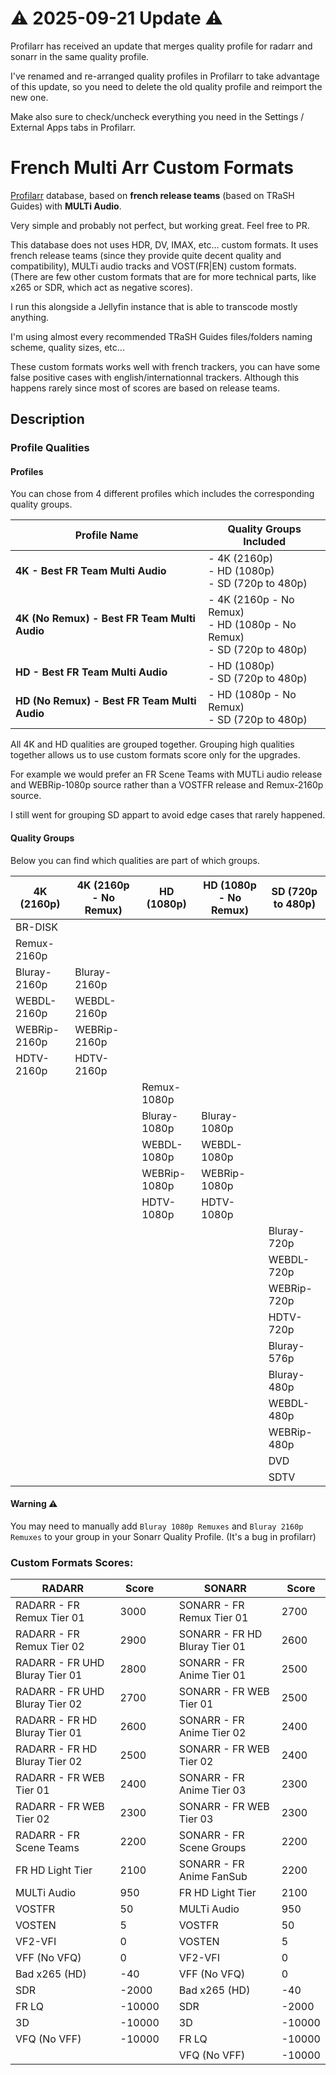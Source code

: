 # ⚠️ 2025-09-21 Update ⚠️

Profilarr has received an update that merges quality profile for radarr and sonarr in the same quality profile.

I've renamed and re-arranged quality profiles in Profilarr to take advantage of this update, so you need to delete the old quality profile and reimport the new one.

Make also sure to check/uncheck everything you need in the Settings / External Apps tabs in Profilarr.

# French Multi Arr Custom Formats

[Profilarr](https://github.com/Dictionarry-Hub/profilarr) database, based on **french release teams** (based on TRaSH Guides) with **MULTi Audio**.

Very simple and probably not perfect, but working great. Feel free to PR.

This database does not uses HDR, DV, IMAX, etc... custom formats. It uses french release teams (since they provide quite decent quality and compatibility), MULTi audio tracks and VOST(FR|EN) custom formats. (There are few other custom formats that are for more technical parts, like x265 or SDR, which act as negative scores).

I run this alongside a Jellyfin instance that is able to transcode mostly anything.

I'm using almost every recommended TRaSH Guides files/folders naming scheme, quality sizes, etc...

These custom formats works well with french trackers, you can have some false positive cases with english/internationnal trackers. Although this happens rarely since most of scores are based on release teams.

## Description

### Profile Qualities

#### Profiles

You can chose from 4 different profiles which includes the corresponding quality groups.

|**Profile Name**                             |**Quality Groups Included**                                                |
|---------------------------------------------|---------------------------------------------------------------------------| 
|**4K - Best FR Team Multi Audio**            | - 4K (2160p)  </br> - HD (1080p) </br> - SD (720p to 480p)                       |
|**4K (No Remux) - Best FR Team Multi Audio** | - 4K (2160p - No Remux)  </br> - HD (1080p - No Remux)  </br> - SD (720p to 480p) |
|**HD - Best FR Team Multi Audio**            | - HD (1080p) </br> - SD (720p to 480p)                                    |
|**HD (No Remux) - Best FR Team Multi Audio** | - HD (1080p - No Remux) </br> - SD (720p to 480p)                           |

All 4K and HD qualities are grouped together.
Grouping high qualities together allows us to use custom formats score only for the upgrades.

For example we would prefer an FR Scene Teams with MUTLi audio release and WEBRip-1080p source rather than a VOSTFR release and Remux-2160p source.

I still went for grouping SD appart to avoid edge cases that rarely happened.


#### Quality Groups
Below you can find which qualities are part of which groups.

|**4K (2160p)**|**4K (2160p - No Remux)**|**HD (1080p)**|**HD (1080p - No Remux)** | **SD (720p to 480p)**|
|--------------|-------------------------|--------------|--------------------------|----------------------|
|BR-DISK       |                         |              |                          |                      |
|Remux-2160p   |                         |              |                          |                      |
|Bluray-2160p  |Bluray-2160p             |              |                          |                      |
|WEBDL-2160p   |WEBDL-2160p              |              |                          |                      |
|WEBRip-2160p  |WEBRip-2160p             |              |                          |                      |
|HDTV-2160p    |HDTV-2160p               |              |                          |                      |
|              |                         |Remux-1080p   |                          |                      |
|              |                         |Bluray-1080p  |Bluray-1080p              |                      |
|              |                         |WEBDL-1080p   |WEBDL-1080p               |                      |
|              |                         |WEBRip-1080p  |WEBRip-1080p              |                      |
|              |                         |HDTV-1080p    |HDTV-1080p                |                      |
|              |                         |              |                          |Bluray-720p           |
|              |                         |              |                          |WEBDL-720p            |
|              |                         |              |                          |WEBRip-720p           |
|              |                         |              |                          |HDTV-720p             |
|              |                         |              |                          |Bluray-576p           |
|              |                         |              |                          |Bluray-480p           |
|              |                         |              |                          |WEBDL-480p            |
|              |                         |              |                          |WEBRip-480p           |
|              |                         |              |                          |DVD                   |
|              |                         |              |                          |SDTV                  |

#### Warning ⚠️

You may need to manually add `Bluray 1080p Remuxes` and `Bluray 2160p Remuxes` to your group in your Sonarr Quality Profile. (It's a bug in profilarr)


### Custom Formats Scores:


 **RADARR**                 | **Score** | | **SONARR**                | **Score** |
 |----------------------------|------------|-|----------------------------|------------|
 | RADARR - FR Remux Tier 01  | 3000       | | SONARR - FR Remux Tier 01  | 2700       |
 | RADARR - FR Remux Tier 02  | 2900       | | SONARR - FR HD Bluray Tier 01 | 2600    |
 | RADARR - FR UHD Bluray Tier 01 | 2800   | | SONARR - FR Anime Tier 01  | 2500       |
 | RADARR - FR UHD Bluray Tier 02 | 2700   | | SONARR - FR WEB Tier 01    | 2500       |
 | RADARR - FR HD Bluray Tier 01 | 2600    | | SONARR - FR Anime Tier 02  | 2400       |
 | RADARR - FR HD Bluray Tier 02 | 2500    | | SONARR - FR WEB Tier 02    | 2400       |
 | RADARR - FR WEB Tier 01    | 2400       | | SONARR - FR Anime Tier 03  | 2300       |
 | RADARR - FR WEB Tier 02    | 2300       | | SONARR - FR WEB Tier 03    | 2300       |
 | RADARR - FR Scene Teams    | 2200       | | SONARR - FR Scene Groups   | 2200       |
 | FR HD Light Tier           | 2100       | | SONARR - FR Anime FanSub   | 2200       |
 | MULTi Audio                | 950        | | FR HD Light Tier           | 2100       |
 | VOSTFR                     | 50         | | MULTi Audio                | 950        |
 | VOSTEN                     | 5          | | VOSTFR                     | 50         |
 | VF2-VFI                    | 0          | | VOSTEN                     | 5          |
 | VFF (No VFQ)               | 0          | | VF2-VFI                    | 0          |
 | Bad x265 (HD)              | -40        | | VFF (No VFQ)               | 0          |
 | SDR                        | -2000      | | Bad x265 (HD)              | -40        |
 | FR LQ                      | -10000     | | SDR                        | -2000      |
 | 3D                         | -10000     | | 3D                         | -10000     |
 | VFQ (No VFF)               | -10000     | | FR LQ                      | -10000     |
 |                            |            | | VFQ (No VFF)               | -10000     |
